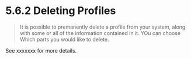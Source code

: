 # 5.6.2 Deleting Profiles

> It is possible to premanently delete a profile from your system, along with some or all of the information contained in it. YOu can choose Which parts you would like to delete.

See xxxxxxx for more details. 
